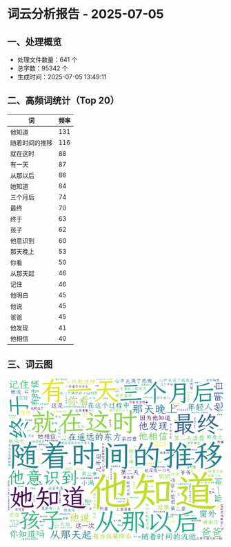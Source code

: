 # 词云分析报告 - 2025-07-05

## 一、处理概览
- 处理文件数量：641 个
- 总字数：95342 个
- 生成时间：2025-07-05 13:49:11

## 二、高频词统计（Top 20）
| 词 | 频率 |
|----|----|
| 他知道 | 131 |
| 随着时间的推移 | 116 |
| 就在这时 | 88 |
| 有一天 | 87 |
| 从那以后 | 86 |
| 她知道 | 84 |
| 三个月后 | 74 |
| 最终 | 70 |
| 终于 | 63 |
| 孩子 | 62 |
| 他意识到 | 60 |
| 那天晚上 | 53 |
| 你看 | 50 |
| 从那天起 | 46 |
| 记住 | 46 |
| 他明白 | 45 |
| 他说 | 45 |
| 爸爸 | 45 |
| 他发现 | 41 |
| 他相信 | 40 |


## 三、词云图
![词云图](../images/wordcloud_20250705.png)
